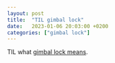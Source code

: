 ```yaml
---
layout: post
title:  "TIL gimbal lock"
date:   2023-01-06 20:03:00 +0200
categories: ["gimbal lock"]
---
```

TIL what [gimbal lock means](https://www.youtube.com/watch?v=zc8b2Jo7mno).
